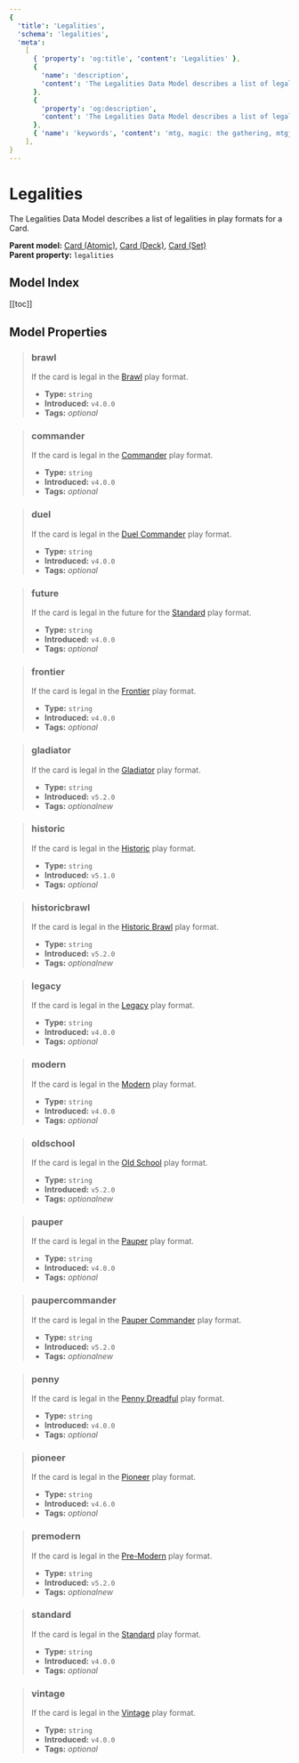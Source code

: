 ```yaml
---
{
  'title': 'Legalities',
  'schema': 'legalities',
  'meta':
    [
      { 'property': 'og:title', 'content': 'Legalities' },
      {
        'name': 'description',
        'content': 'The Legalities Data Model describes a list of legalities in play formats for a Card.',
      },
      {
        'property': 'og:description',
        'content': 'The Legalities Data Model describes a list of legalities in play formats for a Card.',
      },
      { 'name': 'keywords', 'content': 'mtg, magic: the gathering, mtgjson, json, legal, legalities' },
    ],
}
---
```


# Legalities

The Legalities Data Model describes a list of legalities in play formats for a Card.

**Parent model:** [Card (Atomic)](/data-models/card-atomic/), [Card (Deck)](/data-models/card-deck/), [Card (Set)](/data-models/card-set/)  
**Parent property:** `legalities`

## Model Index

<PropertyToggler/>

[[toc]]

## Model Properties

> ### brawl
>
> If the card is legal in the [Brawl](https://magic.wizards.com/en/game-info/gameplay/formats/brawl) play format.
>
> - **Type:** `string`
> - **Introduced:** `v4.0.0`
> - **Tags:** <i class="optional">optional</i>

> ### commander
>
> If the card is legal in the [Commander](https://magic.wizards.com/en/content/commander-format) play format.
>
> - **Type:** `string`
> - **Introduced:** `v4.0.0`
> - **Tags:** <i class="optional">optional</i>

> ### duel
>
> If the card is legal in the [Duel Commander](https://mtg.fandom.com/wiki/Duel_Commander) play format.
>
> - **Type:** `string`
> - **Introduced:** `v4.0.0`
> - **Tags:** <i class="optional">optional</i>

> ### future
>
> If the card is legal in the future for the [Standard](https://magic.wizards.com/en/content/standard-formats-magic-gathering) play format.
>
> - **Type:** `string`
> - **Introduced:** `v4.0.0`
> - **Tags:** <i class="optional">optional</i>

> ### frontier
>
> If the card is legal in the [Frontier](https://magic.wizards.com/en/articles/archive/feature/frontier-magic-2010-05-24) play format.
>
> - **Type:** `string`
> - **Introduced:** `v4.0.0`
> - **Tags:** <i class="optional">optional</i>

> ### gladiator
>
> If the card is legal in the [Gladiator](https://gladiator.blog/about-gladiator/) play format.
>
> - **Type:** `string`
> - **Introduced:** `v5.2.0`
> - **Tags:** <i class="optional">optional</i><i class="new">new</i>

> ### historic
>
> If the card is legal in the [Historic](<https://mtg.fandom.com/wiki/Historic_(format)>) play format.
>
> - **Type:** `string`
> - **Introduced:** `v5.1.0`
> - **Tags:** <i class="optional">optional</i>

> ### historicbrawl
>
> If the card is legal in the [Historic Brawl](https://draftsim.com/mtg-arena-historic-brawl/) play format.
>
> - **Type:** `string`
> - **Introduced:** `v5.2.0`
> - **Tags:** <i class="optional">optional</i><i class="new">new</i>

> ### legacy
>
> If the card is legal in the [Legacy](https://magic.wizards.com/en/game-info/gameplay/formats/legacy) play format.
>
> - **Type:** `string`
> - **Introduced:** `v4.0.0`
> - **Tags:** <i class="optional">optional</i>

> ### modern
>
> If the card is legal in the [Modern](https://magic.wizards.com/en/game-info/gameplay/formats/modern) play format.
>
> - **Type:** `string`
> - **Introduced:** `v4.0.0`
> - **Tags:** <i class="optional">optional</i>

> ### oldschool
>
> If the card is legal in the [Old School](https://mtg.fandom.com/wiki/Old_School) play format.
>
> - **Type:** `string`
> - **Introduced:** `v5.2.0`
> - **Tags:** <i class="optional">optional</i><i class="new">new</i>

> ### pauper
>
> If the card is legal in the [Pauper](https://magic.wizards.com/en/game-info/gameplay/formats/pauper) play format.
>
> - **Type:** `string`
> - **Introduced:** `v4.0.0`
> - **Tags:** <i class="optional">optional</i>

> ### paupercommander
>
> If the card is legal in the [Pauper Commander](https://mtg.fandom.com/wiki/Pauper_Commander) play format.
>
> - **Type:** `string`
> - **Introduced:** `v5.2.0`
> - **Tags:** <i class="optional">optional</i><i class="new">new</i>

> ### penny
>
> If the card is legal in the [Penny Dreadful](https://mtg.fandom.com/wiki/Penny_Dreadful) play format.
>
> - **Type:** `string`
> - **Introduced:** `v4.0.0`
> - **Tags:** <i class="optional">optional</i>

> ### pioneer
>
> If the card is legal in the [Pioneer](https://magic.wizards.com/en/game-info/gameplay/formats/pioneer) play format.
>
> - **Type:** `string`
> - **Introduced:** `v4.6.0`
> - **Tags:** <i class="optional">optional</i>

> ### premodern
>
> If the card is legal in the [Pre-Modern](https://premodernmagic.com/) play format.
>
> - **Type:** `string`
> - **Introduced:** `v5.2.0`
> - **Tags:** <i class="optional">optional</i><i class="new">new</i>

> ### standard
>
> If the card is legal in the [Standard](https://magic.wizards.com/en/content/standard-formats-magic-gathering) play format.
>
> - **Type:** `string`
> - **Introduced:** `v4.0.0`
> - **Tags:** <i class="optional">optional</i>

> ### vintage
>
> If the card is legal in the [Vintage](https://magic.wizards.com/en/game-info/gameplay/formats/vintage) play format.
>
> - **Type:** `string`
> - **Introduced:** `v4.0.0`
> - **Tags:** <i class="optional">optional</i>
